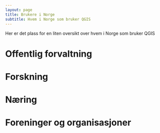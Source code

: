 ```yaml
---
layout: page
title: Brukere i Norge
subtitle: Hvem i Norge som bruker QGIS
---
```


Her er det plass for en liten oversikt over hvem i Norge som bruker QGIS

# Offentlig forvaltning

# Forskning

# Næring

# Foreninger og organisasjoner
